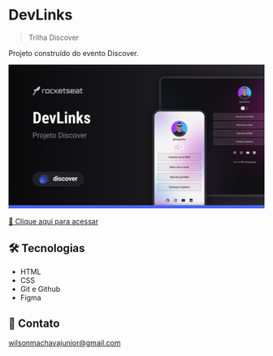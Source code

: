 # DevLinks

> Trilha Discover

Projeto construído do evento Discover.

<img src="./assets/Cover.png">

[🔗 Clique aqui para acessar](https://github.com/wilsxnjr/projecto-links)


## 🛠 Tecnologias

- HTML
- CSS
- Git e Github
- Figma

## 💛 Contato

wilsonmachavajunior@gmail.com